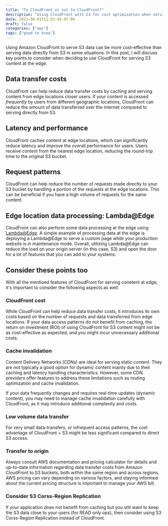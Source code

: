 ```yaml
---
title: "To CloudFront or not to CloudFront?"
description: "Using CloudFront with S3 for cost optimization when serving content on edge"
date: 2023-08-01T11:03:48-07:00
draft: false
categories: ["aws"]
tags: ["good to know"]
---
```


Using Amazon CloudFront to serve S3 data can be more cost-effective than serving data directly from S3 in some situations. In this post, I will discuss key points to consider when deciding to use CloudFront for serving S3 content at the edge.

## Data transfer costs

 CloudFront can help reduce data transfer costs by caching and serving content from edge locations closer users. If your content is accessed *frequently* by users from different geographic locations, CloudFront can reduce the amount of data transferred over the internet compared to serving directly from S3.

## Latency and performance

CloudFront caches content at edge locations, which can significantly reduce latency and improve the overall performance for users. Users receive content from the nearest edge location, reducing the round-trip time to the original S3 bucket.

## Request patterns

CloudFront can help reduce the number of requests made directly to your S3 bucket by handling a portion of the requests at the edge locations. This can be beneficial if you have a high volume of requests for the same content.

## Edge location data processing: Lambda@Edge

CloudFront can also perform some data processing at the edge using [Lambda@Edge](https://aws.amazon.com/lambda/edge/). A simple example of processing data at the edge is deploying a Lambda@Edge to serve a custom page while your production website is in maintenance mode. Overall, utilizing Lambda@Edge can reduce the load on your origin server (in this case, S3) and open the door for a lot of features that you can add to your systems.

## Consider these points too

With all the mentioed features of CloudFront for serving conetent at edge, it's important to consider the following aspects as well:

### CloudFront cost

While CloudFront can help reduce data transfer costs, it introduces its own costs based on the number of requests and data transferred from edge locations. If your data access patterns do not benefit from caching, the return on investment (ROI) of using CloudFront for S3 content might not be as cost-effective as expected, and you might incur unnecessary additional costs.

### Cache invalidation

Content Delivery Networks (CDNs) are ideal for serving static content. They are not typically a good option for dynamic content mainly due to their caching and latency handling characteristics. However, some CDN providers offer features to address these limitations such as routing optimization and cache invalidation.

If your data frequently changes and requires real-time updates (dynamic content), you may need to manage cache invalidation carefully with CloudFront, as it may introduce additional complexity and costs.

### Low volume data transfer

For very small data-transfers, or infrequent access patterns, the cost advantage of CloudFront + S3 might be less significant compared to direct S3 access.

### Transfer to origin

Always consult AWS documentation and pricing calculator for details and up-to-date information regarding data transfer costs from Amazon CloudFront to S3 buckets, both within the same region and across regions. AWS pricing can vary depending on various factors, and staying informed about the current pricing structure is important to manage your AWS bill.

### Consider S3 Corss-Region Replication

If your application does not benefit from caching but you still want to keep the S3 data close to your users (for READ only ops), then consider using S3 Corss-Region Replication instead of CloudFront.
